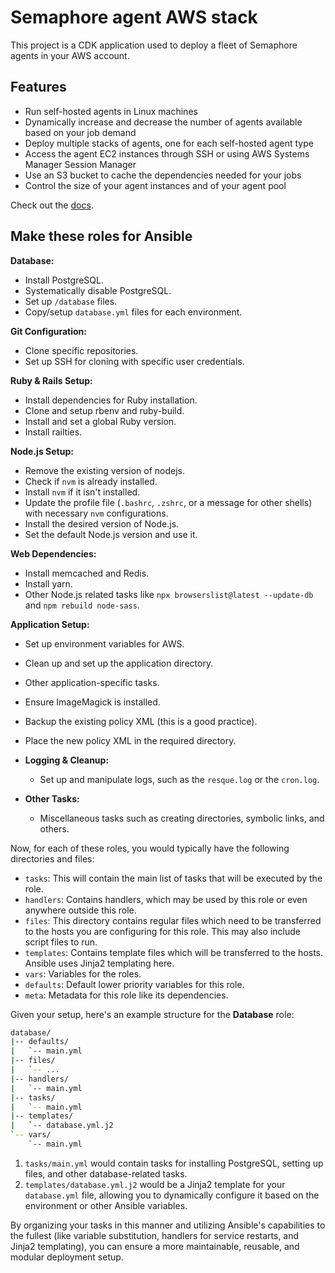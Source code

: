 # Semaphore agent AWS stack

This project is a CDK application used to deploy a fleet of Semaphore agents in your AWS account.

## Features

- Run self-hosted agents in Linux machines
- Dynamically increase and decrease the number of agents available based on your job demand
- Deploy multiple stacks of agents, one for each self-hosted agent type
- Access the agent EC2 instances through SSH or using AWS Systems Manager Session Manager
- Use an S3 bucket to cache the dependencies needed for your jobs
- Control the size of your agent instances and of your agent pool

Check out the [docs](https://docs.semaphoreci.com/ci-cd-environment/aws-support).

## Make these roles for Ansible

**Database:**

- Install PostgreSQL.
- Systematically disable PostgreSQL.
- Set up `/database` files.
- Copy/setup `database.yml` files for each environment.

**Git Configuration:**

- Clone specific repositories.
- Set up SSH for cloning with specific user credentials.

**Ruby & Rails Setup:**

- Install dependencies for Ruby installation.
- Clone and setup rbenv and ruby-build.
- Install and set a global Ruby version.
- Install railties.

**Node.js Setup:**

- Remove the existing version of nodejs.
- Check if `nvm` is already installed.
- Install `nvm` if it isn't installed.
- Update the profile file (`.bashrc`, `.zshrc`, or a message for other shells) with necessary `nvm` configurations.
- Install the desired version of Node.js.
- Set the default Node.js version and use it.

**Web Dependencies:**

- Install memcached and Redis.
- Install yarn.
- Other Node.js related tasks like `npx browserslist@latest --update-db` and `npm rebuild node-sass`.

**Application Setup:**

- Set up environment variables for AWS.
- Clean up and set up the application directory.
- Other application-specific tasks.
- Ensure ImageMagick is installed.
- Backup the existing policy XML (this is a good practice).
- Place the new policy XML in the required directory.

- **Logging & Cleanup:**

  - Set up and manipulate logs, such as the `resque.log` or the `cron.log`.

- **Other Tasks:**

  - Miscellaneous tasks such as creating directories, symbolic links, and others.

Now, for each of these roles, you would typically have the following directories and files:

- `tasks`: This will contain the main list of tasks that will be executed by the role.
- `handlers`: Contains handlers, which may be used by this role or even anywhere outside this role.
- `files`: This directory contains regular files which need to be transferred to the hosts you are configuring for this role. This may also include script files to run.
- `templates`: Contains template files which will be transferred to the hosts. Ansible uses Jinja2 templating here.
- `vars`: Variables for the roles.
- `defaults`: Default lower priority variables for this role.
- `meta`: Metadata for this role like its dependencies.

Given your setup, here's an example structure for the **Database** role:

```bash
database/
|-- defaults/
|   `-- main.yml
|-- files/
|   `-- ...
|-- handlers/
|   `-- main.yml
|-- tasks/
|   `-- main.yml
|-- templates/
|   `-- database.yml.j2
`-- vars/
    `-- main.yml
```

1. `tasks/main.yml` would contain tasks for installing PostgreSQL, setting up files, and other database-related tasks.
2. `templates/database.yml.j2` would be a Jinja2 template for your `database.yml` file, allowing you to dynamically configure it based on the environment or other Ansible variables.

By organizing your tasks in this manner and utilizing Ansible's capabilities to the fullest (like variable substitution, handlers for service restarts, and Jinja2 templating), you can ensure a more maintainable, reusable, and modular deployment setup.
